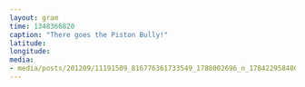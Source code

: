 ```yaml
---
layout: gram
time: 1348366820
caption: "There goes the Piston Bully!"
latitude: 
longitude: 
media:
- media/posts/201209/11191509_816776361733549_1788002696_n_17842295848000351.jpg
---
```

